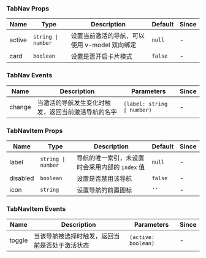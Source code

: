 ### TabNav Props

| Name   | Type             | Description                                          | Default | Since |
| ------ | ---------------- | --------------------------------------------- | ------ | --- |
| active | `string \| number` | 设置当前激活的导航，可以使用 v-model 双向绑定 | `null`   | - |
| card   | `boolean`          | 设置是否开启卡片模式                          | `false`  | - |

### TabNav Events

| Name      | Description                                               | Parameters | Since |
| --------- | -------------------------------------------------- | ---- | --- |
| change | 当激活的导航发生变化时触发，返回当前激活导航的名字 | `(label: string \| number)` | - |

### TabNavItem Props

| Name     | Type             | Description                     | Default | Since |
| -------- | ---------------- | ------------------------ | ------ | --- |
| label    | `string \| number` | 导航的唯一索引，未设置时会采用内部的 `index` 值 | `null`      | - |
| disabled | `boolean`          | 设置是否禁用该导航       | `false`  | - |
| icon     | `string`           | 设置导航的前置图标       | `''`     | - |

### TabNavItem Events

| Name      | Description                                       | Parameters  | Since |
| --------- | ------------------------------------------ | ----- | --- |
| toggle | 当该导航被选择时触发，返回当前是否处于激活状态 | `(active: boolean)` | - |
